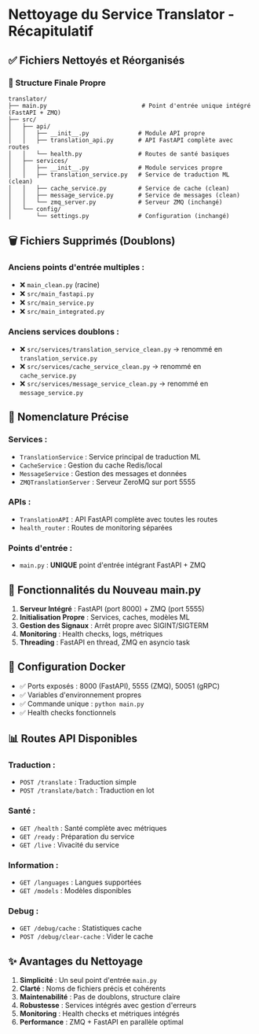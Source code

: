 # Nettoyage du Service Translator - Récapitulatif

## ✅ Fichiers Nettoyés et Réorganisés

### 📁 Structure Finale Propre

```
translator/
├── main.py                           # Point d'entrée unique intégré (FastAPI + ZMQ)
├── src/
│   ├── api/
│   │   ├── __init__.py              # Module API propre
│   │   ├── translation_api.py       # API FastAPI complète avec routes
│   │   └── health.py                # Routes de santé basiques
│   ├── services/
│   │   ├── __init__.py              # Module services propre
│   │   ├── translation_service.py   # Service de traduction ML (clean)
│   │   ├── cache_service.py         # Service de cache (clean)
│   │   ├── message_service.py       # Service de messages (clean)
│   │   └── zmq_server.py            # Serveur ZMQ (inchangé)
│   └── config/
│       └── settings.py              # Configuration (inchangé)
```

## 🗑️ Fichiers Supprimés (Doublons)

### Anciens points d'entrée multiples :
- ❌ `main_clean.py` (racine)
- ❌ `src/main_fastapi.py`
- ❌ `src/main_service.py` 
- ❌ `src/main_integrated.py`

### Anciens services doublons :
- ❌ `src/services/translation_service_clean.py` → renommé en `translation_service.py`
- ❌ `src/services/cache_service_clean.py` → renommé en `cache_service.py`
- ❌ `src/services/message_service_clean.py` → renommé en `message_service.py`

## 🎯 Nomenclature Précise

### Services :
- `TranslationService` : Service principal de traduction ML
- `CacheService` : Gestion du cache Redis/local
- `MessageService` : Gestion des messages et données
- `ZMQTranslationServer` : Serveur ZeroMQ sur port 5555

### APIs :
- `TranslationAPI` : API FastAPI complète avec toutes les routes
- `health_router` : Routes de monitoring séparées

### Points d'entrée :
- `main.py` : **UNIQUE** point d'entrée intégrant FastAPI + ZMQ

## 🚀 Fonctionnalités du Nouveau main.py

1. **Serveur Intégré** : FastAPI (port 8000) + ZMQ (port 5555)
2. **Initialisation Propre** : Services, caches, modèles ML
3. **Gestion des Signaux** : Arrêt propre avec SIGINT/SIGTERM
4. **Monitoring** : Health checks, logs, métriques
5. **Threading** : FastAPI en thread, ZMQ en asyncio task

## 🔧 Configuration Docker

- ✅ Ports exposés : 8000 (FastAPI), 5555 (ZMQ), 50051 (gRPC)
- ✅ Variables d'environnement propres
- ✅ Commande unique : `python main.py`
- ✅ Health checks fonctionnels

## 📊 Routes API Disponibles

### Traduction :
- `POST /translate` : Traduction simple
- `POST /translate/batch` : Traduction en lot

### Santé :
- `GET /health` : Santé complète avec métriques
- `GET /ready` : Préparation du service
- `GET /live` : Vivacité du service

### Information :
- `GET /languages` : Langues supportées
- `GET /models` : Modèles disponibles

### Debug :
- `GET /debug/cache` : Statistiques cache
- `POST /debug/clear-cache` : Vider le cache

## ✨ Avantages du Nettoyage

1. **Simplicité** : Un seul point d'entrée `main.py`
2. **Clarté** : Noms de fichiers précis et cohérents
3. **Maintenabilité** : Pas de doublons, structure claire
4. **Robustesse** : Services intégrés avec gestion d'erreurs
5. **Monitoring** : Health checks et métriques intégrés
6. **Performance** : ZMQ + FastAPI en parallèle optimal
